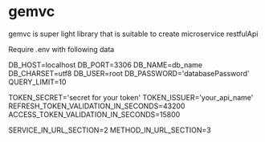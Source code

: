 # gemvc
gemvc is super light library that is suitable to create microservice restfulApi 

Require .env with following data

DB_HOST=localhost
DB_PORT=3306
DB_NAME=db_name
DB_CHARSET=utf8
DB_USER=root
DB_PASSWORD='databasePassword'
QUERY_LIMIT=10

TOKEN_SECRET='secret for your token'
TOKEN_ISSUER='your_api_name'
REFRESH_TOKEN_VALIDATION_IN_SECONDS=43200
ACCESS_TOKEN_VALIDATION_IN_SECONDS=15800

SERVICE_IN_URL_SECTION=2
METHOD_IN_URL_SECTION=3

